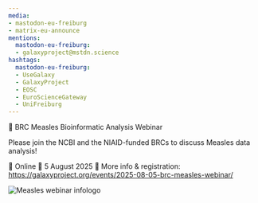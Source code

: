 ```yaml
---
media:
- mastodon-eu-freiburg
- matrix-eu-announce
mentions:
  mastodon-eu-freiburg:
  - galaxyproject@mstdn.science
hashtags:
  mastodon-eu-freiburg:
  - UseGalaxy
  - GalaxyProject
  - EOSC
  - EuroScienceGateway
  - UniFreiburg
---
```

📣 BRC Measles Bioinformatic Analysis Webinar

Please join the NCBI and the NIAID-funded BRCs to discuss Measles data analysis!

📍 Online
📅 5 August 2025
🔗 More info & registration: https://galaxyproject.org/events/2025-08-05-brc-measles-webinar/

![Measles webinar infologo](https://galaxyproject.org/assets/static/1752585196937.7c86909.98e3d8698249838fa50247abe038a2ed.png)